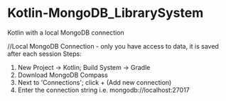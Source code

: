 # Kotlin-MongoDB_LibrarySystem
Kotlin with a local MongoDB connection

//Local MongoDB Connection - only you have access to data, it is saved after each session
Steps: 
1. New Project -> Kotlin; Build System -> Gradle
2. Download MongoDB Compass
3. Next to 'Connections'; click + (Add new connection)
4. Enter the connection string i.e. mongodb://localhost:27017